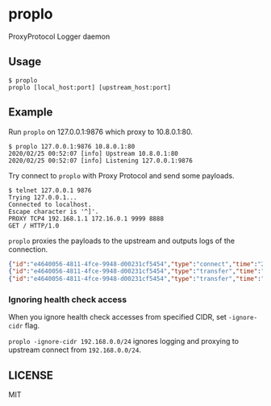 # proplo
ProxyProtocol Logger daemon


## Usage

```console
$ proplo
proplo [local_host:port] [upstream_host:port]
```

## Example

Run `proplo` on 127.0.0.1:9876 which proxy to 10.8.0.1:80.

```console
$ proplo 127.0.0.1:9876 10.8.0.1:80
2020/02/25 00:52:07 [info] Upstream 10.8.0.1:80
2020/02/25 00:52:07 [info] Listening 127.0.0.1:9876
```

Try connect to `proplo` with Proxy Protocol and send some payloads.

```
$ telnet 127.0.0.1 9876
Trying 127.0.0.1...
Connected to localhost.
Escape character is '^]'.
PROXY TCP4 192.168.1.1 172.16.0.1 9999 8888
GET / HTTP/1.0

```

`proplo` proxies the payloads to the upstream and outputs logs of the connection.

```json
{"id":"e4640056-4811-4fce-9948-d00231cf5454","type":"connect","time":"2020-02-25T00:52:36.68708+09:00","client_addr":"192.168.1.1:9999","proxy_addr":"10.8.0.6:61424","upstream_addr":"10.8.0.1:80","status":"connected","client_at":"2020-02-25T00:52:17.000776+09:00","upstream_at":"2020-02-25T00:52:36.687079+09:00"}
{"id":"e4640056-4811-4fce-9948-d00231cf5454","type":"transfer","time":"2020-02-25T00:52:44.835855+09:00","src_addr":"10.8.0.1:80","proxy_addr":"10.8.0.6:61424","dest_addr":"192.168.1.1:9999","bytes":337,"duration":27.834918903,"error":null}
{"id":"e4640056-4811-4fce-9948-d00231cf5454","type":"transfer","time":"2020-02-25T00:52:44.836469+09:00","src_addr":"192.168.1.1:9999","proxy_addr":"10.8.0.6:61424","dest_addr":"10.8.0.1:80","bytes":18,"duration":27.835533649,"error":null}
```

### Ignoring health check access

When you ignore health check accesses from specified CIDR, set `-ignore-cidr` flag.

`proplo -ignore-cidr 192.168.0.0/24` ignores logging and proxying to upstream connect from `192.168.0.0/24`.

## LICENSE

MIT
